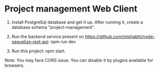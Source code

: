 # Project management Web Client

1. Install PostgreSql database and get it up. After running it, create a database schema "project-management".

2. Run the backend service present on https://github.com/mishabhi/node-sequelize-rest-api: npm run dev

3. Run this project: npm start.

Note: You may face CORS issue. You can disable it by plugins available for browsers.
